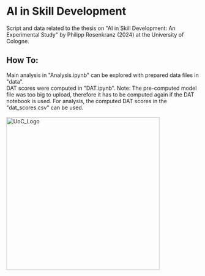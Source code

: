# AI in Skill Development
Script and data related to the thesis on "AI in Skill Development: An Experimental Study" by Philipp Rosenkranz (2024) at the University of Cologne.
## How To:
Main analysis in "Analysis.ipynb" can be explored with prepared data files in "data".\
DAT scores were computed in "DAT.ipynb". Note: The pre-computed model file was too big to upload, therefore it has to be computed again if the DAT notebook is used. For analysis, the computed DAT scores in the "dat_scores.csv" can be used.\
\
<img src="https://github.com/user-attachments/assets/05b9de8a-2f5c-4784-8dc4-0c1cbfb9e5f4" alt="UoC_Logo" width="400"/>

